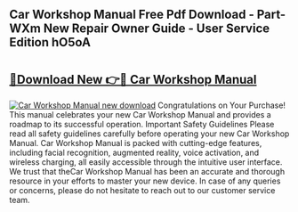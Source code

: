 ## Car Workshop Manual Free Pdf Download - Part-WXm New Repair Owner Guide - User Service Edition hO5oA

# <h2><a href="http://bc19708.oget.top/?id=Car+Workshop+Manual">🔗Download New 👉🔴 Car Workshop Manual</a></h2>

[![Car Workshop Manual new download](https://i.imgur.com/5g1atiW.png)](http://bc19708.oget.top/?id=Car+Workshop+Manual)
Congratulations on Your Purchase! This manual celebrates your new Car Workshop Manual and provides a roadmap to its successful operation. Important Safety Guidelines Please read all safety guidelines carefully before operating your new Car Workshop Manual. Car Workshop Manual is packed with cutting-edge features, including facial recognition, augmented reality, voice activation, and wireless charging, all easily accessible through the intuitive user interface. We trust that theCar Workshop Manual has been an accurate and thorough resource in your efforts to master your new device. In case of any queries or concerns, please do not hesitate to reach out to our customer service team.
